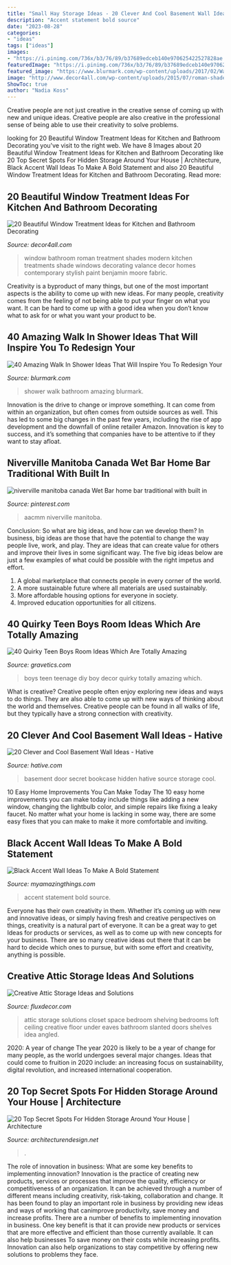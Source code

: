```yaml
---
title: "Small Hay Storage Ideas - 20 Clever And Cool Basement Wall Ideas"
description: "Accent statement bold source"
date: "2023-08-28"
categories:
- "ideas"
tags: ["ideas"]
images:
- "https://i.pinimg.com/736x/b3/76/89/b37689edceb140e970625422527828ae.jpg"
featuredImage: "https://i.pinimg.com/736x/b3/76/89/b37689edceb140e970625422527828ae.jpg"
featured_image: "https://www.blurmark.com/wp-content/uploads/2017/02/Walk-in-Shower-Design-14.jpg"
image: "http://www.decor4all.com/wp-content/uploads/2015/07/roman-shades-window-treatment-ideas-for-bathroom-decorating-1.jpg"
ShowToc: true
author: "Nadia Koss"
---
```



Creative people are not just creative in the creative sense of coming up with new and unique ideas. Creative people are also creative in the professional sense of being able to use their creativity to solve problems.

	

		
looking for 20 Beautiful Window Treatment Ideas for Kitchen and Bathroom Decorating you've visit to the right web. We have 8 Images about 20 Beautiful Window Treatment Ideas for Kitchen and Bathroom Decorating like 20 Top Secret Spots For Hidden Storage Around Your House | Architecture, Black Accent Wall Ideas To Make A Bold Statement and also 20 Beautiful Window Treatment Ideas for Kitchen and Bathroom Decorating. Read more:
		
    
## 20 Beautiful Window Treatment Ideas For Kitchen And Bathroom Decorating

<img loading=lazy src="http://www.decor4all.com/wp-content/uploads/2015/07/roman-shades-window-treatment-ideas-for-bathroom-decorating-1.jpg" onerror="this.onerror=null;this.src='https://tse1.mm.bing.net/th?id=OIP.TYeHy_myf2BfXm8_7MYiygAAAA&amp;pid=15.1';" alt="20 Beautiful Window Treatment Ideas for Kitchen and Bathroom Decorating">

_Source: decor4all.com_

>window bathroom roman treatment shades modern kitchen treatments shade windows decorating valance decor homes contemporary stylish paint benjamin moore fabric. 

	

Creativity is a byproduct of many things, but one of the most important aspects is the ability to come up with new ideas. For many people, creativity comes from the feeling of not being able to put your finger on what you want. It can be hard to come up with a good idea when you don’t know what to ask for or what you want your product to be.

    
## 40 Amazing Walk In Shower Ideas That Will Inspire You To Redesign Your

<img loading=lazy src="https://www.blurmark.com/wp-content/uploads/2017/02/Walk-in-Shower-Design-14.jpg" onerror="this.onerror=null;this.src='https://tse4.mm.bing.net/th?id=OIP.ZZMPPMr5gy_H5KjDH1e9-QHaKE&amp;pid=15.1';" alt="40 Amazing Walk In Shower Ideas That Will Inspire You To Redesign Your">

_Source: blurmark.com_

>shower walk bathroom amazing blurmark. 

	

Innovation is the drive to change or improve something. It can come from within an organization, but often comes from outside sources as well. This has led to some big changes in the past few years, including the rise of app development and the downfall of online retailer Amazon. Innovation is key to success, and it’s something that companies have to be attentive to if they want to stay afloat.

    
## Niverville Manitoba Canada Wet Bar Home Bar Traditional With Built In

<img loading=lazy src="https://i.pinimg.com/736x/b3/76/89/b37689edceb140e970625422527828ae.jpg" onerror="this.onerror=null;this.src='https://tse4.mm.bing.net/th?id=OIP.rY1T41w7fBtBabZUv4NL-gHaLJ&amp;pid=15.1';" alt="niverville manitoba canada Wet Bar home bar traditional with built in">

_Source: pinterest.com_

>aacmm niverville manitoba. 

	

Conclusion: So what are big ideas, and how can we develop them?
In business, big ideas are those that have the potential to change the way people live, work, and play. They are ideas that can create value for others and improve their lives in some significant way. The five big ideas below are just a few examples of what could be possible with the right impetus and effort.
1. A global marketplace that connects people in every corner of the world.
2. A more sustainable future where all materials are used sustainably.
3. More affordable housing options for everyone in society. 
4. Improved education opportunities for all citizens. 

    
## 40 Quirky Teen Boys Room Ideas Which Are Totally Amazing

<img loading=lazy src="https://www.gravetics.com/wp-content/uploads/2017/06/DIY-Teenage-Boy-Room-Decor.jpg" onerror="this.onerror=null;this.src='https://tse4.mm.bing.net/th?id=OIP.FNc_L6PGQuZVq1Vj7myhoAHaKW&amp;pid=15.1';" alt="40 Quirky Teen Boys Room Ideas Which Are Totally Amazing">

_Source: gravetics.com_

>boys teen teenage diy boy decor quirky totally amazing which. 

	

What is creative?
Creative people often enjoy exploring new ideas and ways to do things. They are also able to come up with new ways of thinking about the world and themselves. Creative people can be found in all walks of life, but they typically have a strong connection with creativity.

    
## 20 Clever And Cool Basement Wall Ideas - Hative

<img loading=lazy src="https://hative.com/wp-content/uploads/2014/05/basement-wall-ideas/2-secret-bookcase-door.jpg" onerror="this.onerror=null;this.src='https://tse1.mm.bing.net/th?id=OIP.m3PQnOQWs2APjJCyO4gy5wHaJ4&amp;pid=15.1';" alt="20 Clever and Cool Basement Wall Ideas - Hative">

_Source: hative.com_

>basement door secret bookcase hidden hative source storage cool. 

	

10 Easy Home Improvements You Can Make Today
The 10 easy home improvements you can make today include things like adding a new window, changing the lightbulb color, and simple repairs like fixing a leaky faucet. No matter what your home is lacking in some way, there are some easy fixes that you can make to make it more comfortable and inviting.

    
## Black Accent Wall Ideas To Make A Bold Statement

<img loading=lazy src="http://myamazingthings.com/wp-content/uploads/2018/02/black-accent-wall-3.jpg" onerror="this.onerror=null;this.src='https://tse3.mm.bing.net/th?id=OIP.e0FLprZHkTWKFTAAMMzjTwHaLH&amp;pid=15.1';" alt="Black Accent Wall Ideas To Make A Bold Statement">

_Source: myamazingthings.com_

>accent statement bold source. 

	

Everyone has their own creativity in them. Whether it’s coming up with new and innovative ideas, or simply having fresh and creative perspectives on things, creativity is a natural part of everyone. It can be a great way to get Ideas for products or services, as well as to come up with new concepts for your business. There are so many creative ideas out there that it can be hard to decide which ones to pursue, but with some effort and creativity, anything is possible.

    
## Creative Attic Storage Ideas And Solutions

<img loading=lazy src="http://fluxdecor.com/wp-content/uploads/2015/09/1-attic-storage-ideas-solutions.jpg" onerror="this.onerror=null;this.src='https://tse4.mm.bing.net/th?id=OIP.3UIQnDoSt_18JUFgH5YNggHaJ4&amp;pid=15.1';" alt="Creative Attic Storage Ideas and Solutions">

_Source: fluxdecor.com_

>attic storage solutions closet space bedroom shelving bedrooms loft ceiling creative floor under eaves bathroom slanted doors shelves idea angled. 

	

2020: A year of change
The year 2020 is likely to be a year of change for many people, as the world undergoes several major changes. Ideas that could come to fruition in 2020 include: an increasing focus on sustainability, digital revolution, and increased international cooperation.

    
## 20 Top Secret Spots For Hidden Storage Around Your House | Architecture

<img loading=lazy src="https://cdn.architecturendesign.net/wp-content/uploads/2014/09/Top-Secret-Spots-For-Hidden-Storage-22.jpg" onerror="this.onerror=null;this.src='https://tse4.mm.bing.net/th?id=OIP.B6C42fBEv6s-8IjhZq_xwwHaJx&amp;pid=15.1';" alt="20 Top Secret Spots For Hidden Storage Around Your House | Architecture">

_Source: architecturendesign.net_

>. 

	

The role of innovation in business: What are some key benefits to implementing innovation?
Innovation is the practice of creating new products, services or processes that improve the quality, efficiency or competitiveness of an organization. It can be achieved through a number of different means including creativity, risk-taking, collaboration and change. It has been found to play an important role in business by providing new ideas and ways of working that canimprove productivity, save money and increase profits.
There are a number of benefits to implementing innovation in business. One key benefit is that it can provide new products or services that are more effective and efficient than those currently available. It can also help businesses To save money on their costs while increasing profits. Innovation can also help organizations to stay competitive by offering new solutions to problems they face.

